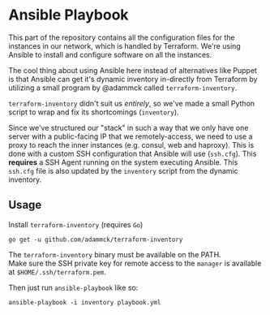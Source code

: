 # Ansible Playbook

This part of the repository contains all the configuration files for the instances in our network, which is handled by Terraform. We're using Ansible to install and configure software on all the instances.

The cool thing about using Ansible here instead of alternatives like Puppet is that Ansible can get it's dynamic inventory in-directly from Terraform by utilizing a small program by @adammck called `terraform-inventory`.

`terraform-inventory` didn't suit us _entirely_, so we've made a small Python script to wrap and fix its shortcomings (`inventory`).

Since we've structured our "stack" in such a way that we only have one server with a public-facing IP that we remotely-access, we need to use a proxy to reach the inner instances (e.g. consul, web and haproxy). This is done with a custom SSH configuration that Ansible will use (`ssh.cfg`). This **requires** a SSH Agent running on the system executing Ansible. This `ssh.cfg` file is also updated by the `inventory` script from the dynamic inventory.

## Usage

Install `terraform-inventory` (requires `Go`)

```
go get -u github.com/adammck/terraform-inventory
```

The `terraform-inventory` binary must be available on the PATH.  
Make sure the SSH private key for remote access to the `manager` is available at `$HOME/.ssh/terraform.pem`.

Then just run `ansible-playbook` like so:

```
ansible-playbook -i inventory playbook.yml
```
